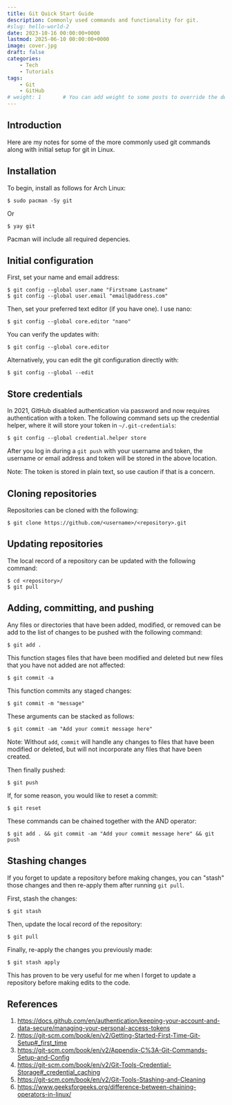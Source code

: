 ```yaml
---
title: Git Quick Start Guide
description: Commonly used commands and functionality for git.
#slug: hello-world-2
date: 2023-10-16 00:00:00+0000
lastmod: 2025-06-10 00:00:00+0000
image: cover.jpg
draft: false
categories:
    - Tech
    - Tutorials
tags:
    - Git
    - GitHub
# weight: 1       # You can add weight to some posts to override the default sorting (date descending)
---
```


## Introduction

Here are my notes for some of the more commonly used git commands along with initial setup for git in Linux.

## Installation

To begin, install as follows for Arch Linux:

    $ sudo pacman -Sy git

Or

    $ yay git

Pacman will include all required depencies.

## Initial configuration

First, set your name and email address:

    $ git config --global user.name "Firstname Lastname"
    $ git config --global user.email "email@address.com"

Then, set your preferred text editor (if you have one). I use nano:

    $ git config --global core.editor "nano"

You can verify the updates with:

    $ git config --global core.editor

Alternatively, you can edit the git configuration directly with:

    $ git config --global --edit

## Store credentials

In 2021, GitHub disabled authentication via password and now requires authentication with a token. The following command sets up the credential helper, where it will store your token in `~/.git-credentials`:

    $ git config --global credential.helper store

After you log in during a `git push` with your username and token, the username or email address and token will be stored in the above location.

Note: The token is stored in plain text, so use caution if that is a concern.

## Cloning repositories

Repositories can be cloned with the following:

    $ git clone https://github.com/<username>/<repository>.git

## Updating repositories

The local record of a repository can be updated with the following command:

    $ cd <repository>/
    $ git pull

## Adding, committing, and pushing

Any files or directories that have been added, modified, or removed can be add to the list of changes to be pushed with the following command:

    $ git add .

This function stages files that have been modified and deleted but new files that you have not added are not affected:

    $ git commit -a

This function commits any staged changes:

    $ git commit -m "message"

These arguments can be stacked as follows:

    $ git commit -am "Add your commit message here"

Note: Without `add`, `commit` will handle any changes to files that have been modified or deleted, but will not incorporate any files that have been created.

Then finally pushed:

    $ git push

If, for some reason, you would like to reset a commit:

    $ git reset

These commands can be chained together with the AND operator:

    $ git add . && git commit -am "Add your commit message here" && git push

## Stashing changes

If you forget to update a repository before making changes, you can "stash" those changes and then re-apply them after running `git pull`.

First, stash the changes:

    $ git stash

Then, update the local record of the repository:

    $ git pull

Finally, re-apply the changes you previously made:

    $ git stash apply

This has proven to be very useful for me when I forget to update a repository before making edits to the code.

## References

1. https://docs.github.com/en/authentication/keeping-your-account-and-data-secure/managing-your-personal-access-tokens
2. https://git-scm.com/book/en/v2/Getting-Started-First-Time-Git-Setup#_first_time
3. https://git-scm.com/book/en/v2/Appendix-C%3A-Git-Commands-Setup-and-Config
4. https://git-scm.com/book/en/v2/Git-Tools-Credential-Storage#_credential_caching
5. https://git-scm.com/book/en/v2/Git-Tools-Stashing-and-Cleaning
6. https://www.geeksforgeeks.org/difference-between-chaining-operators-in-linux/